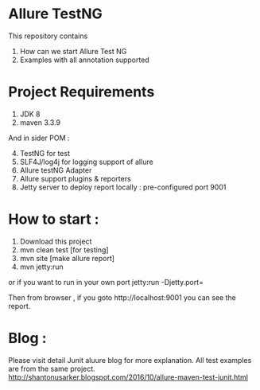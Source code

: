 # Allure TestNG
This repository contains 

1. How can we start Allure Test NG
2. Examples with all annotation supported

# Project Requirements
1. JDK 8
2. maven 3.3.9

And in sider POM : 

4. TestNG for test
5. SLF4J/log4j for logging support of allure
6. Allure testNG Adapter
7. Allure support plugins & reporters 
8. Jetty server to deploy report locally : pre-configured port 9001 

# How to start :
1. Download this project
2. mvn clean test [for testing]
3. mvn site [make allure report]
4. mvn jetty:run 

or if you want to run in your own port 
jetty:run -Djetty.port=<port>

Then from browser , if you goto http://localhost:9001 you can see the report. 

# Blog : 
Please visit detail Junit aluure blog for more explanation. All test examples are from the same project. 
http://shantonusarker.blogspot.com/2016/10/allure-maven-test-junit.html